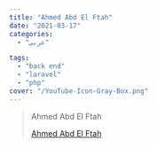 ```yaml
---
title: "Ahmed Abd El Ftah"
date: "2021-03-17"
categories:
  - "عربي"

tags:
  - "back end"
  - "laravel"
  - "php"
cover: "/YouTube-Icon-Gray-Box.png"
---
```


> Ahmed Abd El Ftah
>
> [Ahmed Abd El Ftah ](https://www.youtube.com/channel/UCrlyl0lWSxJu-RS7g7V3H8Q/playlists)
